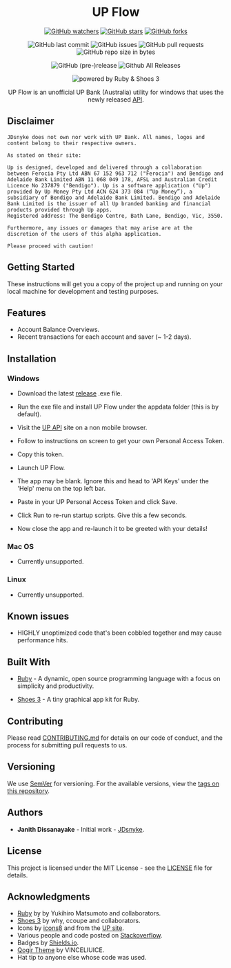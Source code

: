 <h1 align="center" id="up-flow">UP Flow</h1>

<p align="center"><a href="https://github.com/JDsnyke/UP-Flow/subscription"><img src="https://img.shields.io/github/watchers/JDsnyke/UP-Flow.svg?style=social&amp;label=Watch" alt="GitHub watchers" /></a> <a href="https://github.com/JDsnyke/UP-Flow/stargazers"><img src="https://img.shields.io/github/stars/JDsnyke/UP-Flow.svg?style=social&amp;label=Stars" alt="GitHub stars" /></a> <a href="https://github.com/JDsnyke/UP-Flow/fork"><img src="https://img.shields.io/github/forks/JDsnyke/UP-Flow.svg?style=social&amp;label=Fork" alt="GitHub forks" /></a></p>

<p align="center"><img src="https://img.shields.io/github/last-commit/JDsnyke/UP-Flow.svg" alt="GitHub last commit" /> <img src="https://img.shields.io/github/issues/JDsnyke/UP-Flow.svg" alt="GitHub issues" /> <img src="https://img.shields.io/github/issues-pr/JDsnyke/UP-Flow.svg" alt="GitHub pull requests" /> <img src="https://img.shields.io/github/repo-size/JDsnyke/UP-Flow.svg" alt="GitHub repo size in bytes" /> </p>

<p align="center"><img src="https://img.shields.io/github/release/JDsnyke/UP-Flow/all.svg" alt="GitHub (pre-)release" /> <img src="https://img.shields.io/github/downloads/JDsnyke/UP-Flow/total.svg" alt="Github All Releases" /></p>

<p align="center"><img src="https://img.shields.io/badge/powered%20by-Ruby%20&amp;%20Shoes%203-orange.svg" alt="powered by Ruby &amp; Shoes 3" /></p>

<p align="center">UP Flow is an unofficial UP Bank (Australia) utility for windows that uses the newly released <a href="https://developer.up.com.au">API</a>.</p>

## Disclaimer

```
JDsnyke does not own nor work with UP Bank. All names, logos and content belong to their respective owners.

As stated on their site:

Up is designed, developed and delivered through a collaboration between Ferocia Pty Ltd ABN 67 152 963 712 ("Ferocia") and Bendigo and Adelaide Bank Limited ABN 11 068 049 178, AFSL and Australian Credit Licence No 237879 ("Bendigo"). Up is a software application ("Up") provided by Up Money Pty Ltd ACN 624 373 084 (“Up Money”), a subsidiary of Bendigo and Adelaide Bank Limited. Bendigo and Adelaide Bank Limited is the issuer of all Up branded banking and financial products provided through Up apps.
Registered address: The Bendigo Centre, Bath Lane, Bendigo, Vic, 3550.

Furthermore, any issues or damages that may arise are at the discretion of the users of this alpha application. 

Please proceed with caution!
```

## Getting Started

These instructions will get you a copy of the project up and running on your local machine for development and testing purposes.

## Features

* Account Balance Overviews.
* Recent transactions for each account and saver (~ 1-2 days).

## Installation

### Windows

* Download the latest [release](https://github.com/JDsnyke/UP-Flow/releases) .exe file.

* Run the exe file and install UP Flow under the appdata folder (this is by default).

* Visit the [UP API](https://api.up.com.au) site on a non mobile browser.

* Follow to instructions on screen to get your own Personal Access Token.

* Copy this token.

* Launch UP Flow.

* The app may be blank. Ignore this and head to 'API Keys' under the 'Help' menu on the top left bar.

* Paste in your UP Personal Access Token and click Save.

* Click Run to re-run startup scripts. Give this a few seconds.

* Now close the app and re-launch it to be greeted with your details!

### Mac OS

* Currently unsupported.

### Linux

* Currently unsupported.

## Known issues

* HIGHLY unoptimized code that's been cobbled together and may cause performance hits.

## Built With

* [Ruby](https://www.ruby-lang.org/en/) - A dynamic, open source programming language with a focus on simplicity and productivity.

* [Shoes 3](https://github.com/shoes/shoes3) - A tiny graphical app kit for Ruby.

## Contributing

Please read [CONTRIBUTING.md](CONTRIBUTING.md) for details on our code of conduct, and the process for submitting pull requests to us.

## Versioning

We use [SemVer](https://semver.org/) for versioning. For the available versions, view the [tags on this repository](https://github.com/JDsnuke/UP-Flow/tags).

## Authors

* **Janith Dissanayake** - Initial work - [JDsnyke](https://github.com/JDsnyke).

## License

This project is licensed under the MIT License - see the [LICENSE](LICENSE) file for details.

## Acknowledgments

* [Ruby](https://www.ruby-lang.org/) by by Yukihiro Matsumoto and collaborators.
* [Shoes 3](https://github.com/shoes/shoes3) by why, ccoupe and collaborators.
* Icons by [icons8](https://icons8.com/) and from the [UP site](https://up.com.au/).
* Various people and code posted on [Stackoverflow](https://stackoverflow.com/questions/tagged/shoes).
* Badges by [Shields.io](https://github.com/badges/shields).
* [Qogir Theme](https://www.gnome-look.org/p/1230631/) by VINCELIUICE.
* Hat tip to anyone else whose code was used.